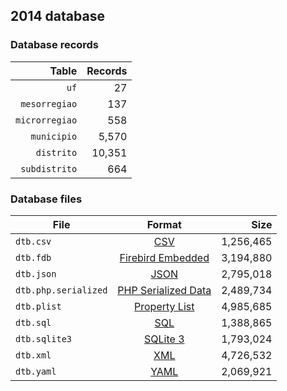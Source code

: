 ## 2014 database

### Database records

|          Table | Records |
| --------------:| -------:|
|           `uf` |      27 |
|  `mesorregiao` |     137 |
| `microrregiao` |     558 |
|    `municipio` |   5,570 |
|     `distrito` |  10,351 |
|  `subdistrito` |     664 |

### Database files

| File                 | Format                                                                                          |      Size |
| -------------------- |:-----------------------------------------------------------------------------------------------:| ---------:|
| `dtb.csv`            | [CSV](https://en.wikipedia.org/wiki/Comma-separated_values)                                     | 1,256,465 |
| `dtb.fdb`            | [Firebird Embedded](https://en.wikipedia.org/wiki/Embedded_database#Firebird_Embedded)          | 3,194,880 |
| `dtb.json`           | [JSON](https://en.wikipedia.org/wiki/JSON)                                                      | 2,795,018 |
| `dtb.php.serialized` | [PHP Serialized Data](https://en.wikipedia.org/wiki/Serialization#Programming_language_support) | 2,489,734 |
| `dtb.plist`          | [Property List](https://en.wikipedia.org/wiki/Property_list)                                    | 4,985,685 |
| `dtb.sql`            | [SQL](https://en.wikipedia.org/wiki/SQL)                                                        | 1,388,865 |
| `dtb.sqlite3`        | [SQLite 3](https://en.wikipedia.org/wiki/SQLite)                                                | 1,793,024 |
| `dtb.xml`            | [XML](https://en.wikipedia.org/wiki/XML)                                                        | 4,726,532 |
| `dtb.yaml`           | [YAML](https://en.wikipedia.org/wiki/YAML)                                                      | 2,069,921 |
